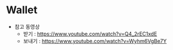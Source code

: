 # Wallet

* 참고 동영상  
  - 받기 : https://www.youtube.com/watch?v=Q4_2rEC1xdE
  - 보내기 : https://www.youtube.com/watch?v=Wyhm6VgBe7Y
